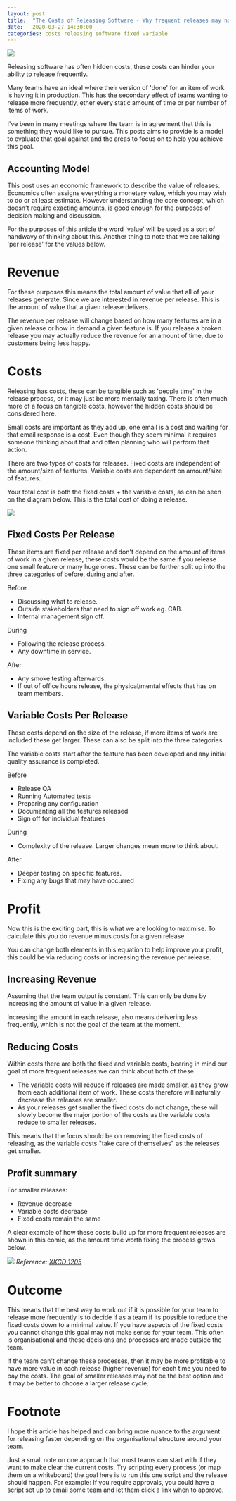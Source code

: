 ```yaml
---
layout: post
title:  "The Costs of Releasing Software - Why frequent releases may not be a good idea."
date:   2020-03-27 14:30:00
categories: costs releasing software fixed variable
---
```


![](/assets/images/posts/costs-of-software/header.png)

Releasing software has often hidden costs, these costs can hinder your ability to release frequently.

Many teams have an ideal where their version of 'done' for an item of work is having it in production. This has the secondary effect of teams wanting to release more frequently, ether every static amount of time or per number of items of work.

I've been in many meetings where the team is in agreement that this is something they would like to pursue. This posts aims to provide is a model to evaluate that goal against and the areas to focus on to help you achieve this goal.

## Accounting Model

This post uses an economic framework to describe the value of releases. Economics often assigns everything a monetary value, which you may wish to do or at least estimate. However understanding the core concept, which doesn't require exacting amounts, is good enough for the purposes of decision making and discussion.

For the purposes of this article the word 'value' will be used as a sort of handwavy of thinking about this. Another thing to note that we are talking 'per release' for the values below.

# Revenue

For these purposes this means the total amount of value that all of your releases generate. Since we are interested in revenue per release. This is the amount of value that a given release delivers.

The revenue per release will change based on how many features are in a given release or how in demand a given feature is. If you release a broken release you may actually reduce the revenue for an amount of time, due to customers being less happy.

# Costs

Releasing has costs, these can be tangible such as 'people time' in the release process, or it may just be more mentally taxing. There is often much more of a focus on tangible costs, however the hidden costs should be considered here.

Small costs are important as they add up, one email is a cost and waiting for that email response is a cost. Even though they seem minimal it requires someone thinking about that and often planning who will perform that action.

There are two types of costs for releases. Fixed costs are independent of the amount/size of features. Variable costs are dependent on amount/size of features.

Your total cost is both the fixed costs + the variable costs, as can be seen on the diagram below. This is the total cost of doing a release.

![](/assets/images/posts/costs-of-software/costs.png)

## Fixed Costs Per Release

These items are fixed per release and don't depend on the amount of items of work in a given release, these costs would be the same if you release one small feature or many huge ones. These can be further split up into the three categories of before, during and after.

Before
* Discussing what to release.
* Outside stakeholders that need to sign off work eg. CAB.
* Internal management sign off.

During
* Following the release process.
* Any downtime in service.

After
* Any smoke testing afterwards.
* If out of office hours release, the physical/mental effects that has on team members.


## Variable Costs Per Release

These costs depend on the size of the release, if more items of work are included these get larger. These can also be split into the three categories.

The variable costs start after the feature has been developed and any initial quality assurance is completed.

Before
* Release QA
* Running Automated tests
* Preparing any configuration
* Documenting all the features released
* Sign off for individual features

During
* Complexity of the release. Larger changes mean more to think about.

After
* Deeper testing on specific features.
* Fixing any bugs that may have occurred

# Profit

Now this is the exciting part, this is what we are looking to maximise. To calculate this you do revenue minus costs for a given release.

You can change both elements in this equation to help improve your profit, this could be via reducing costs or increasing the revenue per release.

## Increasing Revenue

Assuming that the team output is constant. This can only be done by increasing the amount of value in a given release.

Increasing the amount in each release, also means delivering less frequently, which is not the goal of the team at the moment.

## Reducing Costs

Within costs there are both the fixed and variable costs, bearing in mind our goal of more frequent releases we can think about both of these.

* The variable costs will reduce if releases are made smaller, as they grow from each additional item of work. These costs therefore will naturally decrease the releases are smaller.
* As your releases get smaller the fixed costs do not change, these will slowly become the major portion of the costs as the variable costs reduce to smaller releases.

This means that the focus should be on removing the fixed costs of releasing, as the variable costs "take care of themselves" as the releases get smaller.

## Profit summary

For smaller releases:
* Revenue decrease
* Variable costs decrease
* Fixed costs remain the same

A clear example of how these costs build up for more frequent releases are shown in this comic, as the amount time worth fixing the process grows below.

![](/assets/images/posts/costs-of-software/xkcd-1205.png)
*Reference: [XKCD 1205][xkcd1205]*

# Outcome

This means that the best way to work out if it is possible for your team to release more frequently is to decide if as a team if its possible to reduce the fixed costs down to a minimal value. If you have aspects of the fixed costs you cannot change this goal may not make sense for your team. This often is organisational and these decisions and processes are made outside the team.

If the team can't change these processes, then it may be more profitable to have more value in each release (higher revenue) for each time you need to pay the costs. The goal of smaller releases may not be the best option and it may be better to choose a larger release cycle.

# Footnote

I hope this article has helped and can bring more nuance to the argument for releasing faster depending on the organisational structure around your team.

Just a small note on one approach that most teams can start with if they want to make clear the current costs. Try scripting every process (or map them on a whiteboard) the goal here is to run this one script and the release should happen. For example: If you require approvals, you could have a script set up to email some team and let them click a link when to approve.


[xkcd1205]: https://xkcd.com/1205/
